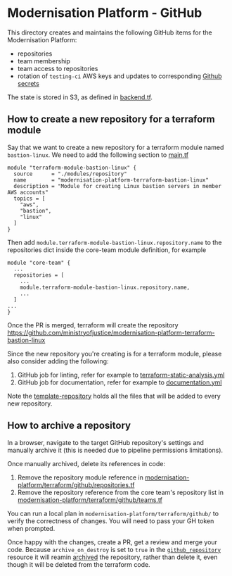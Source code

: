 # Modernisation Platform - GitHub

This directory creates and maintains the following GitHub items for the Modernisation Platform:

- repositories
- team membership
- team access to repositories
- rotation of `testing-ci` AWS keys and updates to corresponding [Github secrets](testing-ci.tf)

The state is stored in S3, as defined in [backend.tf](backend.tf).

## How to create a new repository for a terraform module

Say that we want to create a new repository for a terraform module named `bastion-linux`. We need to add the following section to [main.tf](main.tf)

```
module "terraform-module-bastion-linux" {
  source      = "./modules/repository"
  name        = "modernisation-platform-terraform-bastion-linux"
  description = "Module for creating Linux bastion servers in member AWS accounts"
  topics = [
    "aws",
    "bastion",
    "linux"
  ]
}
```

Then add `module.terraform-module-bastion-linux.repository.name` to the repositories dict inside the core-team module definition, for example

```
module "core-team" {
  ...
  repositories = [
    ...
    module.terraform-module-bastion-linux.repository.name,
    ...
  ]
...
}
```

Once the PR is merged, terraform will create the repository <https://github.com/ministryofjustice/modernisation-platform-terraform-bastion-linux>

Since the new repository you're creating is for a terraform module, please also consider adding the following:

1. GitHub job for linting, refer for example to [terraform-static-analysis.yml](https://github.com/ministryofjustice/modernisation-platform-terraform-ecs/blob/main/.github/workflows/terraform-static-analysis.yml)
2. GitHub job for documentation, refer for example to [documentation.yml](https://github.com/ministryofjustice/modernisation-platform-terraform-ecs/blob/main/.github/workflows/documentation.yml)

Note the [template-repository](https://github.com/ministryofjustice/template-repository) holds all the files that will be added to every new repository.

## How to archive a repository
In a browser, navigate to the target GitHub repository's settings and manually archive it (this is needed due to pipeline permissions limitations).

Once manually archived, delete its references in code:
1. Remove the repository module reference in [modernisation-platform/terraform/github/repositories.tf](https://github.com/ministryofjustice/modernisation-platform/blob/main/terraform/github/repositories.tf)
2. Remove the repository reference from the core team's repository list in [modernisation-platform/terraform/github/teams.tf](https://github.com/ministryofjustice/modernisation-platform/blob/be29e5e601e39749c8d3acc784e8dbdea2d2db1c/terraform/github/teams.tf#L2)

You can run a local plan in `modernisation-platform/terraform/github/` to verify the correctness of changes. You will need to pass your GH token when prompted.

Once happy with the changes, create a PR, get a review and merge your code.  Because `archive_on_destroy` is set to `true` in the [`github_repository`](https://github.com/ministryofjustice/modernisation-platform/blob/be29e5e601e39749c8d3acc784e8dbdea2d2db1c/terraform/github/modules/repository/main.tf#L24) resource it will reamin [archived](https://github.com/integrations/terraform-provider-github/blob/2881a2a4c19475ca8a9f0b4ea6570dda4fd12b71/github/resource_github_repository.go#L857) the repository, rather than delete it, even though it will be deleted from the terraform code.

